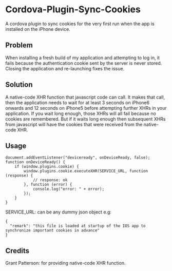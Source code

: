 # Cordova-Plugin-Sync-Cookies
A cordova plugin to sync cookies for the very first run when the app is installed on the iPhone device.

## Problem
When installing a fresh build of my application and attempting to log in, it fails because the authentication cookie sent by the server is never stored. Closing the application and re-launching fixes the issue.

## Solution
A native-code XHR function that javascript code can call. It makes that call, then the application needs to wait for at least 3 seconds on iPhone6 onwards and 12 seconds on iPhone5 before attempting further XHRs in your application. If you wait long enough, those XHRs will all fail because no cookies are remembered. But if it waits long enough then subsequent XHRs from javascript will have the cookies that were received from the native-code XHR.

## Usage
```
document.addEventListener("deviceready", onDeviceReady, false);
function onDeviceReady() {
	if (window.plugins.cookie) {
		window.plugins.cookie.executeXHR(SERVICE_URL, function (response) {
			// response: ok
		}, function (error) {
			console.log("error: " + error);
		});
	}
}
```

SERVICE_URL: can be any dummy json object e.g:
```
{
  "remark": "this file is loaded at startup of the IOS app to synchronize important cookies in advance"
}
```

## Credits
Grant Patterson: for providing native-code XHR function.

